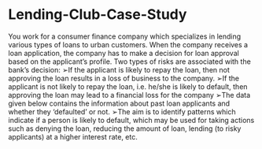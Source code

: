 # Lending-Club-Case-Study

You work for a consumer finance company which specializes in lending various types of loans to urban customers. When the company receives a loan application, the company has to make a decision for loan approval based on the applicant’s profile. 
Two types of risks are associated with the bank’s decision: 
➢If the applicant is likely to repay the loan, then not approving the loan results in a loss of business to the company. 
➢If the applicant is not likely to repay the loan, i.e. he/she is likely to default, then approving the loan may lead to a financial loss for the company 
➢The data given below contains the information about past loan applicants and whether they ‘defaulted’ or not. 
➢The aim is to identify patterns which indicate if a person is likely to default, which may be used for taking actions such as denying the loan, reducing the amount of loan, lending (to risky applicants) at a higher interest rate, etc. 
